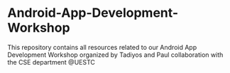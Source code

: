 # Android-App-Development-Workshop
This repository contains all resources related to our Android App Development Workshop organized by Tadiyos and Paul collaboration with the CSE department @UESTC
